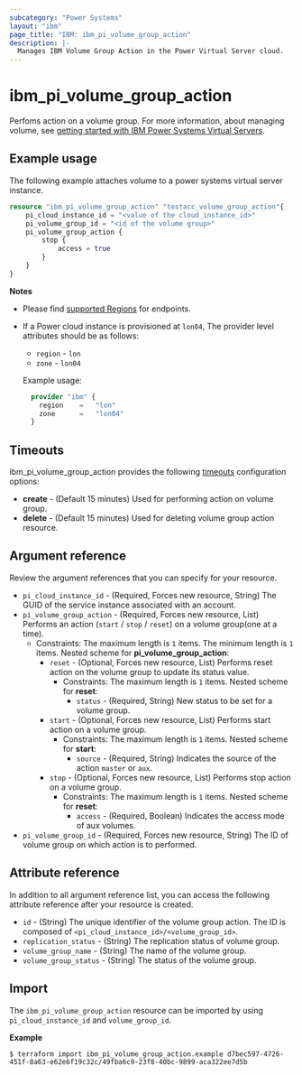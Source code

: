 ```yaml
---
subcategory: "Power Systems"
layout: "ibm"
page_title: "IBM: ibm_pi_volume_group_action"
description: |-
  Manages IBM Volume Group Action in the Power Virtual Server cloud.
---
```


# ibm_pi_volume_group_action
Perfoms action on a volume group. For more information, about managing volume, see [getting started with IBM Power Systems Virtual Servers](https://cloud.ibm.com/docs/power-iaas?topic=power-iaas-getting-started).

## Example usage
The following example attaches volume to a power systems virtual server instance.

```terraform
resource "ibm_pi_volume_group_action" "testacc_volume_group_action"{
	pi_cloud_instance_id = "<value of the cloud_instance_id>"
	pi_volume_group_id = "<id of the volume group>"
	pi_volume_group_action {
		stop {
			access = true
		}
	}
}
```

**Notes**
* Please find [supported Regions](https://cloud.ibm.com/apidocs/power-cloud#endpoint) for endpoints.
* If a Power cloud instance is provisioned at `lon04`, The provider level attributes should be as follows:
  * `region` - `lon`
  * `zone` - `lon04`

  Example usage:
  
  ```terraform
    provider "ibm" {
      region    =   "lon"
      zone      =   "lon04"
    }
  ```
  
## Timeouts

ibm_pi_volume_group_action provides the following [timeouts](https://www.terraform.io/docs/language/resources/syntax.html) configuration options:

- **create** - (Default 15 minutes) Used for performing action on volume group.
- **delete** - (Default 15 minutes) Used for deleting volume group action resource.

## Argument reference 
Review the argument references that you can specify for your resource. 

- `pi_cloud_instance_id` - (Required, Forces new resource, String) The GUID of the service instance associated with an account.
- `pi_volume_group_action` - (Required, Forces new resource, List) Performs an action (`start` / `stop` / `reset`) on a volume group(one at a time).
  - Constraints: The maximum length is `1` items. The minimum length is `1` items.
  Nested scheme for **pi_volume_group_action**:
    - `reset` - (Optional, Forces new resource, List) Performs reset action on the volume group to update its status value.
      - Constraints: The maximum length is `1` items.
      Nested scheme for **reset**:
        - `status` - (Required, String) New status to be set for a volume group.
    - `start` - (Optional, Forces new resource, List) Performs start action on a volume group.
      - Constraints: The maximum length is `1` items.
      Nested scheme for **start**:
        - `source` - (Required, String) Indicates the source of the action `master` or `aux`.
    - `stop` - (Optional, Forces new resource, List) Performs stop action on a volume group.
      - Constraints: The maximum length is `1` items.
      Nested scheme for **reset**:
        - `access` - (Required, Boolean) Indicates the access mode of aux volumes.
- `pi_volume_group_id` - (Required, Forces new resource, String) The ID of volume group on which action is to performed.

## Attribute reference
In addition to all argument reference list, you can access the following attribute reference after your resource is created.

- `id` - (String) The unique identifier of the volume group action. The ID is composed of `<pi_cloud_instance_id>/<volume_group_id>`.
- `replication_status` - (String) The replication status of volume group.
- `volume_group_name` - (String) The name of the volume group.
- `volume_group_status` - (String) The status of the volume group.

## Import

The `ibm_pi_volume_group_action` resource can be imported by using `pi_cloud_instance_id` and `volume_group_id`.

**Example**

```
$ terraform import ibm_pi_volume_group_action.example d7bec597-4726-451f-8a63-e62e6f19c32c/49fba6c9-23f8-40bc-9899-aca322ee7d5b
```
